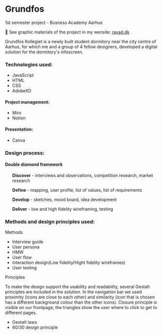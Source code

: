 # Grundfos
1st semester project - Busness Academy Aarhus

🔗 See graphic materials of the project in my wensite: [rayad.dk](https://rayad.dk/projects)

Grundfos Kollegiet is a newly built student dormitory near the city centre of Aarhus, for which me and a group of 4 fellow designers, developed a digital solution for the dormitory's infoscreen.

<h3>Technologies used:</h3>
  <ul>
    <li>JavaScript</li>
    <li>HTML</li>
    <li>CSS</li> 
    <li>AdobeXD</li>
  </ul>
  
<h4>Project management:</h4>
 <ul>
    <li>Miro</li> 
    <li>Notion</li>
  </ul>

<h4>Presentation:</h4>
 <ul>
    <li>Canva</li>
 </ul>
 
<h3>Design process:</h3>
<h4>Double diamond framework</h4>
<ul>

**Discover** - interviews and observations, competition research, market research

**Define** - mapping, user profile, list of values, list of requirements

**Develop** - sketches, mood board, idea development

**Deliver** - low and high fidelity wireframing, testing

</ul>

<h3>Methods and design principles used:</h3>

<p>Methods</p>
<ul>
  <li>Interview guide</li>
  <li>User persona</li>
  <li>HMW</li>
  <li>User flow</li>
  <li>Interaction design(Low fidelity/Hight fidelity wireframes)</li>
  <li>User testing</li>
</ul>

<p>Principles</p>
<p>To make the design support the usability and readability, several Gestalt principles are included in the solution. In the navigation bar we used proximity (icons are close to each other) and similarity (icon that is chosen has a different background colour than the other icons). Closure principle is visible on our frontpage, the triangles show the user where to click to get to different pages.</p>

<ul>
  <li>Gestalt laws</li>
  <li>60/30 design principle</li>
</ul>


